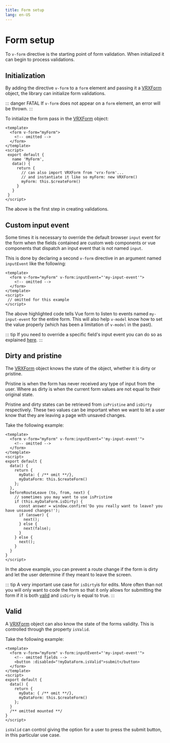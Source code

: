 ```yaml
---
title: Form setup
lang: en-US
---
```


# Form setup
To `v-form` directive is the starting point of form validation. When initialized it can begin to process validations.

## Initialization

By adding the directive `v-form` to a `form` element and passing it a [VRXForm](/api/#vueform) object, the library can initialize form validations.

::: danger FATAL
If `v-form` does not appear on a `form` element, an error will be thrown.
:::

To initialize the form pass in the [VRXForm](/api/#vueform) object:

```vue{2,15}
<template>
  <form v-form="myForm">
    <!-- omitted -->
  </form>
</template>
<script>
 export default {
   name 'MyForm',
   data() {
     return {
       // can also import VRXForm from 'vrx-form'...
       // and instantiate it like so myForm: new VRXForm()
       myForm: this.$createForm()
     }
   }
 }
</script>
```

The above is the first step in creating validations.

## Custom input event

Some times it is necessary to override the default browser `input` event for the form when the fields contained are custom web components or vue components that dispatch an input event that is not named `input`.

This is done by declaring a second `v-form` directive in an argument named `inputEvent` like the following:

```vue{2}
<template>
  <form v-form="myForm" v-form:inputEvent="'my-input-event'">
    <!-- omitted -->
  </form>
</template>
<script>
 // omitted for this example
</script>
```

The above highlighted code tells Vue form to listen to events named `my-input-event` for the entire form. This will also help `v-model` know how to set the value properly (which has been a limitation of `v-model` in the past).

::: tip
If you need to override a specific field's input event you can do so as explained [here](fields.html#custom-input-events).
:::

## Dirty and pristine

The [VRXForm](/api#vueform) object knows the state of the object, whether it is dirty or pristine.

Pristine is when the form has never received any type of input from the user. Where as dirty is when the current form values are not equal to their original state.

Pristine and dirty states can be retrieved from `isPristine` and `isDirty` respectively. These two values can be important when we want to let a user know that they are leaving a page with unsaved changes.

Take the following example:

```vue{15-25}
<template>
  <form v-form="myForm" v-form:inputEvent="'my-input-event'">
    <!-- omitted -->
  </form>
</template>
<script>
export default {
  data() {
    return {
      myData: { /** omit **/},
      myDataForm: this.$createForm()
    };
  },
  beforeRouteLeave (to, from, next) {
    // sometimes you may want to use isPristine
    if (this.myDataForm.isDirty) {
      const answer = window.confirm('Do you really want to leave? you have unsaved changes!');
      if (answer) {
        next();
      } else {
        next(false);
      }
    } else {
      next();
    }
  }
}
</script>
```

In the above example, you can prevent a route change if the form is dirty and let the user determine if they meant to leave the screen.

::: tip
A very important use case for `isDirty`is for edits. More often than not you will only want to code the form so that it only allows for submitting the form if it is both [valid](#valid) and `isDirty` is equal to true.
:::

## Valid

A [VRXForm](/api#vueform) object can also know the state of the forms validity. This is controlled through the property `isValid`.

Take the following example:

```vue{4}
<template>
  <form v-form="myForm" v-form:inputEvent="'my-input-event'">
    <!-- omitted fields -->
    <button :disabled="!myDataForm.isValid">submit</button>
  </form>
</template>
<script>
export default {
  data() {
    return {
      myData: { /** omit **/},
      myDataForm: this.$createForm()
    };
  }
  /** omitted mounted **/
}
</script>
```

`isValid` can control giving the option for a user to press the submit button, in this particular use case.
